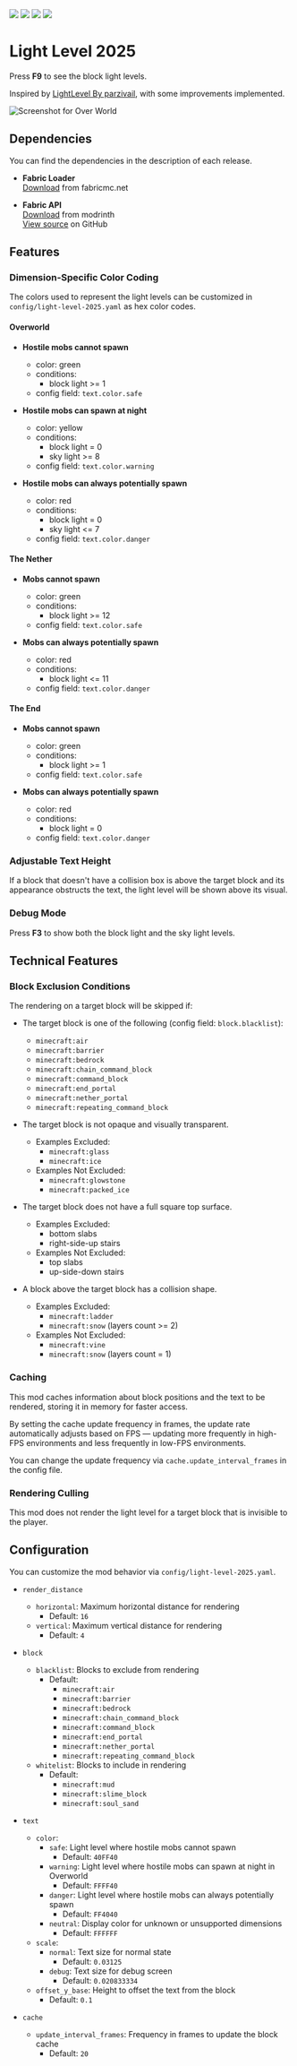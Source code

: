 <div style="display: inline">
  <img src="https://img.shields.io/badge/Minecraft-1.21.5-white">
  <img src="https://img.shields.io/badge/Fabric_Loader-0.16.14-white">
  <img src="https://img.shields.io/badge/Fabric_API-0.126.1%2B1.21.6-white">
  <img src="https://img.shields.io/github/actions/workflow/status/dark-lion-jp/light-level-2025/build.yml?branch=main">
</div>

# Light Level 2025

Press **F9** to see the block light levels.

Inspired by [LightLevel By parzivail](https://github.com/Parzivail-Modding-Team/LightLevel), with
some improvements implemented.

![Screenshot for Over World](https://raw.githubusercontent.com/dark-lion-jp/light-level-2025/refs/heads/main/src/main/resources/assets/light_level_2025/screenshot-for-overworld.png)

## Dependencies

You can find the dependencies in the description of each release.

- **Fabric Loader**  
  [Download](https://fabricmc.net/use/installer/) from fabricmc.net

- **Fabric API**  
  [Download](https://modrinth.com/mod/fabric-api) from modrinth  
  [View source](https://github.com/FabricMC/fabric) on GitHub

## Features

### Dimension-Specific Color Coding

The colors used to represent the light levels can be customized in `config/light-level-2025.yaml` as
hex color codes.

#### Overworld

- **Hostile mobs cannot spawn**
    - color: green
    - conditions:
        - block light >= 1
    - config field: `text.color.safe`

- **Hostile mobs can spawn at night**
    - color: yellow
    - conditions:
        - block light = 0
        - sky light >= 8
    - config field: `text.color.warning`

- **Hostile mobs can always potentially spawn**
    - color: red
    - conditions:
        - block light = 0
        - sky light <= 7
    - config field: `text.color.danger`

#### The Nether

- **Mobs cannot spawn**
    - color: green
    - conditions:
        - block light >= 12
    - config field: `text.color.safe`

- **Mobs can always potentially spawn**
    - color: red
    - conditions:
        - block light <= 11
    - config field: `text.color.danger`

#### The End

- **Mobs cannot spawn**
    - color: green
    - conditions:
        - block light >= 1
    - config field: `text.color.safe`

- **Mobs can always potentially spawn**
    - color: red
    - conditions:
        - block light = 0
    - config field: `text.color.danger`

### Adjustable Text Height

If a block that doesn't have a collision box is above the target block and its appearance
obstructs the text, the light
level will be shown above its visual.

### Debug Mode

Press **F3** to show both the block light and the sky light levels.

## Technical Features

### Block Exclusion Conditions

The rendering on a target block will be skipped if:

- The target block is one of the following (config field: `block.blacklist`):
    - `minecraft:air`
    - `minecraft:barrier`
    - `minecraft:bedrock`
    - `minecraft:chain_command_block`
    - `minecraft:command_block`
    - `minecraft:end_portal`
    - `minecraft:nether_portal`
    - `minecraft:repeating_command_block`

- The target block is not opaque and visually transparent.
    - Examples Excluded:
        - `minecraft:glass`
        - `minecraft:ice`
    - Examples Not Excluded:
        - `minecraft:glowstone`
        - `minecraft:packed_ice`

- The target block does not have a full square top surface.
    - Examples Excluded:
        - bottom slabs
        - right-side-up stairs
    - Examples Not Excluded:
        - top slabs
        - up-side-down stairs

- A block above the target block has a collision shape.
    - Examples Excluded:
        - `minecraft:ladder`
        - `minecraft:snow` (layers count >= 2)
    - Examples Not Excluded:
        - `minecraft:vine`
        - `minecraft:snow` (layers count = 1)

### Caching

This mod caches information about block positions and the text to be rendered, storing it in memory
for faster access.

By setting the cache update frequency in frames, the update rate automatically adjusts based on
FPS — updating more frequently in high-FPS environments and less frequently in low-FPS environments.

You can change the update frequency via `cache.update_interval_frames` in the config file.

### Rendering Culling

This mod does not render the light level for a target block that is invisible to the player.

## Configuration

You can customize the mod behavior via `config/light-level-2025.yaml`.

- `render_distance`
    - `horizontal`: Maximum horizontal distance for rendering
        - Default: `16`
    - `vertical`: Maximum vertical distance for rendering
        - Default: `4`

- `block`
    - `blacklist`: Blocks to exclude from rendering
        - Default:
            - `minecraft:air`
            - `minecraft:barrier`
            - `minecraft:bedrock`
            - `minecraft:chain_command_block`
            - `minecraft:command_block`
            - `minecraft:end_portal`
            - `minecraft:nether_portal`
            - `minecraft:repeating_command_block`
    - `whitelist`: Blocks to include in rendering
        - Default:
            - `minecraft:mud`
            - `minecraft:slime_block`
            - `minecraft:soul_sand`

- `text`
    - `color`:
        - `safe`: Light level where hostile mobs cannot spawn
            - Default: `40FF40`
        - `warning`: Light level where hostile mobs can spawn at night in Overworld
            - Default: `FFFF40`
        - `danger`: Light level where hostile mobs can always potentially spawn
            - Default: `FF4040`
        - `neutral`: Display color for unknown or unsupported dimensions
            - Default: `FFFFFF`
    - `scale`:
        - `normal`: Text size for normal state
            - Default: `0.03125`
        - `debug`: Text size for debug screen
            - Default: `0.020833334`
    - `offset_y_base`: Height to offset the text from the block
        - Default: `0.1`

- `cache`
    - `update_interval_frames`: Frequency in frames to update the block cache
        - Default: `20`
